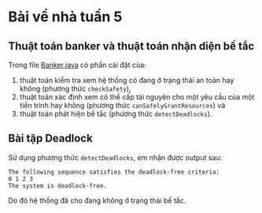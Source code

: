 # Bài về nhà tuần 5

## Thuật toán banker và thuật toán nhận diện bế tắc

Trong file [Banker.java](./Banker.java) có phần cài đặt của:

1. thuật toán kiểm tra xem hệ thống có đang ở trạng thái an toàn hay không (phương thức `checkSafety`),
2. thuật toán xác định xem có thể cấp tài nguyên cho một yêu cầu của một tiến trình hay không (phương thức `canSafelyGrantResources`) và
3. thuật toán phát hiện bế tắc (phương thức `detectDeadlocks`).

## Bài tập Deadlock

Sử dụng phương thức `detectDeadlocks`, em nhận được output sau:

```text
The following sequence satisfies the deadlock-free criteria:
0 1 2 3
The system is deadlock-free.
```

Do đó hệ thống đã cho đang không ở trạng thái bế tắc.
